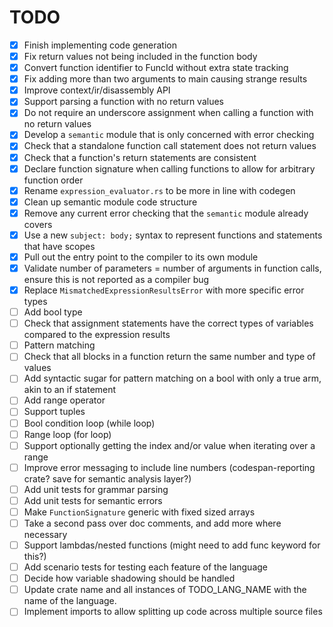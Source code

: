 # TODO

- [x]  Finish implementing code generation
- [x]  Fix return values not being included in the function body
- [x]  Convert function identifier to FuncId without extra state tracking
- [x]  Fix adding more than two arguments to main causing strange results
- [x]  Improve context/ir/disassembly API
- [x]  Support parsing a function with no return values
- [x]  Do not require an underscore assignment when calling a function with no return values
- [x]  Develop a `semantic` module that is only concerned with error checking
- [x]  Check that a standalone function call statement does not return values
- [x]  Check that a function's return statements are consistent
- [x]  Declare function signature when calling functions to allow for arbitrary function order
- [x]  Rename `expression_evaluator.rs` to be more in line with codegen
- [x]  Clean up semantic module code structure
- [x]  Remove any current error checking that the `semantic` module already covers
- [x]  Use a new `subject: body;` syntax to represent functions and statements that have scopes
- [x]  Pull out the entry point to the compiler to its own module
- [x]  Validate number of parameters = number of arguments in function calls, ensure this is not reported as a compiler bug
- [x]  Replace `MismatchedExpressionResultsError` with more specific error types
- [ ]  Add bool type
- [ ]  Check that assignment statements have the correct types of variables compared to the expression results
- [ ]  Pattern matching
- [ ]  Check that all blocks in a function return the same number and type of values
- [ ]  Add syntactic sugar for pattern matching on a bool with only a true arm, akin to an if statement
- [ ]  Add range operator
- [ ]  Support tuples
- [ ]  Bool condition loop (while loop)
- [ ]  Range loop (for loop)
- [ ]  Support optionally getting the index and/or value when iterating over a range
- [ ]  Improve error messaging to include line numbers (codespan-reporting crate? save for semantic analysis layer?)
- [ ]  Add unit tests for grammar parsing
- [ ]  Add unit tests for semantic errors 
- [ ]  Make `FunctionSignature` generic with fixed sized arrays
- [ ]  Take a second pass over doc comments, and add more where necessary
- [ ]  Support lambdas/nested functions (might need to add func keyword for this?)
- [ ]  Add scenario tests for testing each feature of the language
- [ ]  Decide how variable shadowing should be handled
- [ ]  Update crate name and all instances of TODO_LANG_NAME with the name of the language.
- [ ]  Implement imports to allow splitting up code across multiple source files
